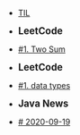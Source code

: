 <!-- docs/_sidebar.md 

* [Home](/)
* [Guide](guide.md)-->

* [TIL](/)

- **<big>LeetCode</big>**
* [#1. Two Sum](/Leetcode/twoSum.md)

- **<big>LeetCode</big>**
* [#1. data types](/HackerRank/day1_data_types.md)

- **<big>Java News</big>**
* [# 2020-09-19](/JavaNews/first.md)